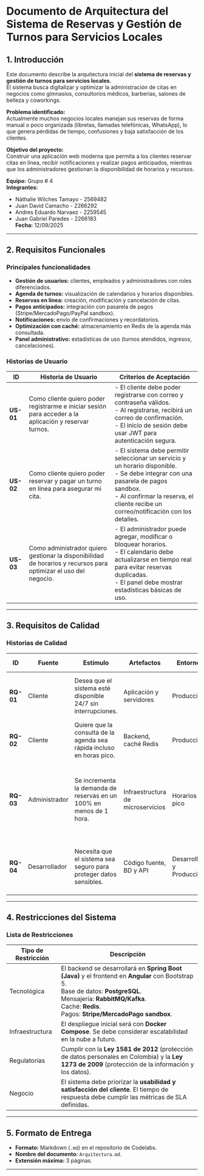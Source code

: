 # Documento de Arquitectura del Sistema de Reservas y Gestión de Turnos para Servicios Locales

## 1. Introducción  
Este documento describe la arquitectura inicial del **sistema de reservas y gestión de turnos para servicios locales**.  
El sistema busca digitalizar y optimizar la administración de citas en negocios como gimnasios, consultorios médicos, barberías, salones de belleza y coworkings.  

**Problema identificado:**  
Actualmente muchos negocios locales manejan sus reservas de forma manual o poco organizada (libretas, llamadas telefónicas, WhatsApp), lo que genera pérdidas de tiempo, confusiones y baja satisfacción de los clientes.  

**Objetivo del proyecto:**  
Construir una aplicación web moderna que permita a los clientes reservar citas en línea, recibir notificaciones y realizar pagos anticipados, mientras que los administradores gestionan la disponibilidad de horarios y recursos.  

**Equipo:** Grupo # 4  
**Integrantes:**  
- Náthalie Wilches Tamayo - 2569482  
- Juan David Camacho - 2266292  
- Andres Eduardo Narvaez - 2259545  
- Juan Gabriel Paredes - 2266183  
**Fecha:** 12/09/2025  

---

## 2. Requisitos Funcionales  

### **Principales funcionalidades**
- **Gestión de usuarios:** clientes, empleados y administradores con roles diferenciados.  
- **Agenda de turnos:** visualización de calendarios y horarios disponibles.  
- **Reservas en línea:** creación, modificación y cancelación de citas.  
- **Pagos anticipados:** integración con pasarela de pagos (Stripe/MercadoPago/PayPal sandbox).  
- **Notificaciones:** envío de confirmaciones y recordatorios.  
- **Optimización con caché:** almacenamiento en Redis de la agenda más consultada.  
- **Panel administrativo:** estadísticas de uso (turnos atendidos, ingresos, cancelaciones).  

### **Historias de Usuario**
| **ID**    | **Historia de Usuario**                                                                                                           | **Criterios de Aceptación**                                                                                                                                                                                                                                                                                            |
| --------- | --------------------------------------------------------------------------------------------------------------------------------- | ---------------------------------------------------------------------------------------------------------------------------------------------------------------------------------------------------------------------------------------------------------------------------------------------------------------------- |
| **US-01** | Como cliente quiero poder registrarme e iniciar sesión para acceder a la aplicación y reservar turnos. | - El cliente debe poder registrarse con correo y contraseña válidos.<br>- Al registrarse, recibirá un correo de confirmación.<br>- El inicio de sesión debe usar JWT para autenticación segura. |
| **US-02** | Como cliente quiero poder reservar y pagar un turno en línea para asegurar mi cita. | - El sistema debe permitir seleccionar un servicio y un horario disponible.<br>- Se debe integrar con una pasarela de pagos sandbox.<br>- Al confirmar la reserva, el cliente recibe un correo/notificación con los detalles. |
| **US-03** | Como administrador quiero gestionar la disponibilidad de horarios y recursos para optimizar el uso del negocio. | - El administrador puede agregar, modificar o bloquear horarios.<br>- El calendario debe actualizarse en tiempo real para evitar reservas duplicadas.<br>- El panel debe mostrar estadísticas básicas de uso. |

---

## 3. Requisitos de Calidad  

### **Historias de Calidad**
| **ID**    | **Fuente**         | **Estímulo**                                                                                         | **Artefactos**                               | **Entorno**         | **Respuesta**                                                        | **Medida de Respuesta**                                                                                 |
| --------- | ------------------ | ---------------------------------------------------------------------------------------------------- | -------------------------------------------- | ------------------- | -------------------------------------------------------------------- | ------------------------------------------------------------------------------------------------------- |
| **RQ-01** | Cliente | Desea que el sistema esté disponible 24/7 sin interrupciones. | Aplicación y servidores | Producción | El sistema debe garantizar alta disponibilidad. | Disponibilidad mínima del **99.9% mensual** (máximo 40 min de caída). |
| **RQ-02** | Cliente | Quiere que la consulta de la agenda sea rápida incluso en horas pico. | Backend, caché Redis | Producción | Respuesta inmediata al consultar horarios. | Tiempo de respuesta < **300ms** en el 95% de las solicitudes. |
| **RQ-03** | Administrador | Se incrementa la demanda de reservas en un 100% en menos de 1 hora. | Infraestructura de microservicios | Horarios pico | El sistema debe escalar automáticamente. | Escalabilidad horizontal soportando hasta el **doble de carga** inicial manteniendo 70% de respuestas < 1s. |
| **RQ-04** | Desarrollador | Necesita que el sistema sea seguro para proteger datos sensibles. | Código fuente, BD y API | Desarrollo y Producción | Autenticación y cifrado de datos. | Implementar **JWT + cifrado AES-256** para contraseñas y datos sensibles. |

---

## 4. Restricciones del Sistema  

### **Lista de Restricciones**
| **Tipo de Restricción** | **Descripción** |
|------------------------|----------------|
| Tecnológica | El backend se desarrollará en **Spring Boot (Java)** y el frontend en **Angular** con Bootstrap 5.<br>Base de datos: **PostgreSQL**.<br>Mensajería: **RabbitMQ/Kafka**.<br>Caché: **Redis**.<br>Pagos: **Stripe/MercadoPago sandbox**. |
| Infraestructura | El despliegue inicial será con **Docker Compose**. Se debe considerar escalabilidad en la nube a futuro. |
| Regulatorias | Cumplir con la **Ley 1581 de 2012** (protección de datos personales en Colombia) y la **Ley 1273 de 2009** (protección de la información y los datos). |
| Negocio | El sistema debe priorizar la **usabilidad y satisfacción del cliente**. El tiempo de respuesta debe cumplir las métricas de SLA definidas. |

---

## 5. Formato de Entrega  
- **Formato:** Markdown (`.md`) en el repositorio de Codelabs.  
- **Nombre del documento:** `Arquitectura.md`.  
- **Extensión máxima:** 3 páginas.  

---
